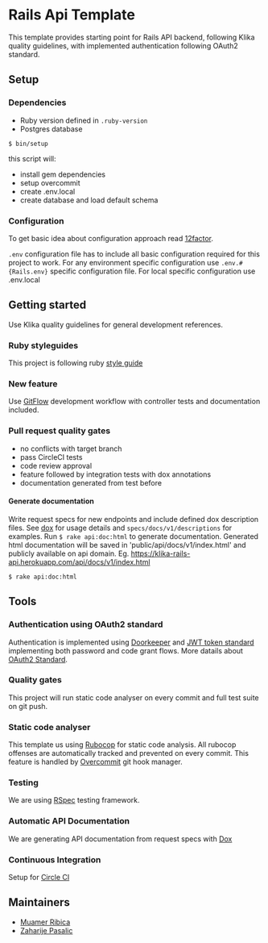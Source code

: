 # Rails Api Template

This template provides starting point for Rails API backend, following Klika quality guidelines,  with implemented authentication following OAuth2 standard.

## Setup

### Dependencies

- Ruby version defined in `.ruby-version`
- Postgres database


```
$ bin/setup
```
this script will:

- install gem dependencies
- setup overcommit
- create .env.local
- create database and load default schema

### Configuration
To get basic idea about configuration approach read [12factor](https://12factor.net/).

`.env` configuration file has to include all basic configuration required for this project to work. For any environment specific configuration use `.env.#{Rails.env}` specific configuration file. For local specific configuration use .env.local


## Getting started

Use Klika quality guidelines for general development references.

### Ruby styleguides

This project is following ruby [style guide](https://github.com/rubocop-hq/ruby-style-guide)

### New feature

Use [GitFlow](https://www.atlassian.com/git/tutorials/comparing-workflows/gitflow-workflow) development workflow with controller tests and documentation included.

### Pull request quality gates

- no conflicts with target branch
- pass CircleCI tests
- code review approval
- feature followed by integration tests with dox annotations
- documentation generated from test before

#### Generate documentation

Write request specs for new endpoints and include defined dox description files. See [dox](https://github.com/infinum/dox) for usage details  and `specs/docs/v1/descriptions` for examples.
Run `$ rake api:doc:html` to generate documentation. Generated html documentation will be saved in 'public/api/docs/v1/index.html' and publicly available on api domain. Eg. https://klika-rails-api.herokuapp.com/api/docs/v1/index.html
```
$ rake api:doc:html
```

## Tools

### Authentication using OAuth2 standard
Authentication is implemented using [Doorkeeper]() and [JWT token standard]() implementing both password and code grant flows. More datails about [OAuth2 Standard](https://oauth.net/2/).

### Quality gates

This project will run static code analyser on every commit and full test suite on git push.

### Static code analyser
This template us using [Rubocop](https://github.com/rubocop-hq/rubocop) for static code analysis. All rubocop offenses are automatically tracked and prevented on every commit. This feature is handled by [Overcommit](https://github.com/brigade/overcommit) git hook manager.

### Testing
We are using [RSpec](https://github.com/rspec/rspec-rails) testing framework.

### Automatic API Documentation
We are generating API documentation from request specs with [Dox](https://github.com/infinum/dox)

### Continuous Integration
Setup for [Circle CI](https://circleci.com/)

## Maintainers

- [Muamer Ribica](https://github.com/mribica)
- [Zaharije Pasalic](https://github.com/zpasal)
